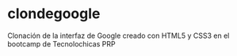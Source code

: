 # clondegoogle
Clonación de la interfaz de Google creado con HTML5 y CSS3 en el bootcamp de Tecnolochicas PRP
